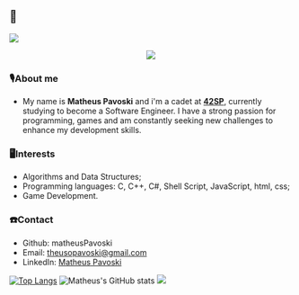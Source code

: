 ## :vulcan_salute:
<img src="https://capsule-render.vercel.app/api?type=waving&color=00FFFF&height=120&section=header&text=Hey%20there,%20welcome%20to%20my%20%githubprofile!&fontSize=30&fontColor=FFFFFF&animation=twinkling&fontAlignY=30"/>
<p align='center'>
<img src='https://github.com/matheusPavoski/matheusPavoski/assets/54029562/c44538aa-1ebd-4cea-aa42-c7bf850d4edd'>
</p>

### :studio_microphone:About me 
- My name is <strong>Matheus Pavoski</strong> and i'm a cadet at <a href="https://www.42sp.org.br/" target="_blank"><strong>42SP</strong></a>, currently studying to become a Software Engineer. I have a strong passion for programming, games and am constantly
seeking new challenges to enhance my development skills.
### :desktop_computer:Interests 
- Algorithms and Data Structures;
- Programming languages: C, C++, C#, Shell Script, JavaScript, html, css;
- Game Development.
### :telephone:Contact 
- Github: matheusPavoski
- Email: theusopavoski@gmail.com
- LinkedIn: [Matheus Pavoski](https://www.linkedin.com/in/matheus-pavoski-a5601b190/)

[![Top Langs](https://github-readme-stats.vercel.app/api/top-langs/?username=matheusPavoski&theme=transparent)](https://github.com/matheusPavoski/github-readme-stats)
![Matheus's GitHub stats](https://github-readme-stats.vercel.app/api?username=matheusPavoski&theme=transparent)
<img src="https://capsule-render.vercel.app/api?type=waving&color=00FFFF&height=120&section=footer"/>

